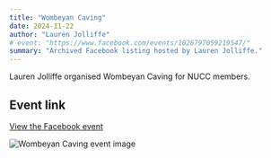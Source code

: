 ```yaml
---
title: "Wombeyan Caving"
date: 2024-11-22
author: "Lauren Jolliffe"
# event: "https://www.facebook.com/events/1026797059219547/"
summary: "Archived Facebook listing hosted by Lauren Jolliffe."
---
```

Lauren Jolliffe organised Wombeyan Caving for NUCC members.

## Event link

[View the Facebook event](https://www.facebook.com/events/1026797059219547/)

![Wombeyan Caving event image](/trip/event-images/20241122_wombeyan_caving.jpg)
